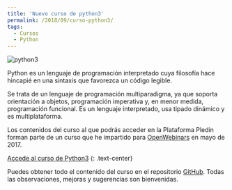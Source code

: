 ```yaml
---
title: 'Nuevo curso de python3'
permalink: /2018/09/curso-python3/
tags:
  - Cursos
  - Python
---
```


![python3](img/python.png)

Python es un lenguaje de programación interpretado cuya filosofía hace hincapié en una sintaxis que favorezca un código legible.

Se trata de un lenguaje de programación multiparadigma, ya que soporta orientación a objetos, programación imperativa y, en menor medida, programación funcional. Es un lenguaje interpretado, usa tipado dinámico y es multiplataforma.

Los contenidos del curso al que podrás acceder en la Plataforma Pledin forman parte de un curso que he impartido para [OpenWebinars](https://openwebinars.net/cursos/python-3/) en mayo de 2017.

[Accede al curso de Python3](https://plataforma.josedomingo.org/pledin/cursos/python3/)
{: .text-center}

Puedes obtener todo el contenido del curso en el repositorio [GitHub](https://github.com/josedom24/curso_python3).
Todas las observaciones, mejoras y sugerencias son bienvenidas.



